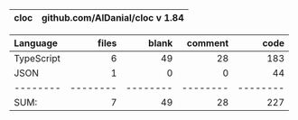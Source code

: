 cloc|github.com/AlDanial/cloc v 1.84
--- | ---

Language|files|blank|comment|code
:-------|-------:|-------:|-------:|-------:
TypeScript|6|49|28|183
JSON|1|0|0|44
--------|--------|--------|--------|--------
SUM:|7|49|28|227
